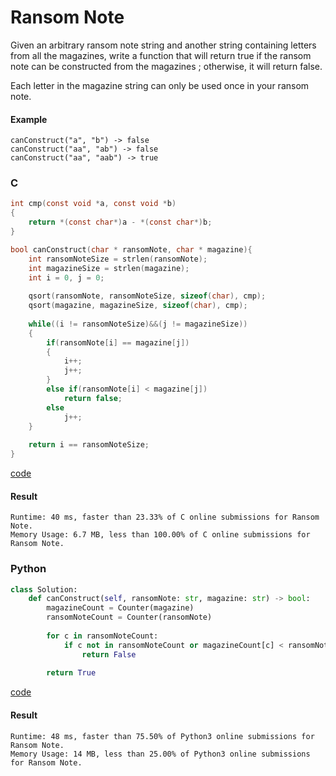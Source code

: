 # Ransom Note
Given an arbitrary ransom note string and another string containing letters from all the magazines, write a function that will return true if the ransom note can be constructed from the magazines ; otherwise, it will return false.

Each letter in the magazine string can only be used once in your ransom note.

#### Example
```
canConstruct("a", "b") -> false
canConstruct("aa", "ab") -> false
canConstruct("aa", "aab") -> true
```

### C
```C
int cmp(const void *a, const void *b)
{
    return *(const char*)a - *(const char*)b;
}

bool canConstruct(char * ransomNote, char * magazine){
    int ransomNoteSize = strlen(ransomNote);
    int magazineSize = strlen(magazine);
    int i = 0, j = 0;
    
    qsort(ransomNote, ransomNoteSize, sizeof(char), cmp);
    qsort(magazine, magazineSize, sizeof(char), cmp);
    
    while((i != ransomNoteSize)&&(j != magazineSize))
    {
        if(ransomNote[i] == magazine[j])
        {
            i++;
            j++;
        }
        else if(ransomNote[i] < magazine[j])
            return false;
        else
            j++;
    }
    
    return i == ransomNoteSize;
}
```
[code](C/ransomNote.c)

#### Result
```
Runtime: 40 ms, faster than 23.33% of C online submissions for Ransom Note.
Memory Usage: 6.7 MB, less than 100.00% of C online submissions for Ransom Note.
```

### Python
```python
class Solution:
    def canConstruct(self, ransomNote: str, magazine: str) -> bool:
        magazineCount = Counter(magazine)
        ransomNoteCount = Counter(ransomNote)
        
        for c in ransomNoteCount:
            if c not in ransomNoteCount or magazineCount[c] < ransomNoteCount[c]:
                return False
            
        return True
```
[code](Python/ransomNote.py)

#### Result
```
Runtime: 48 ms, faster than 75.50% of Python3 online submissions for Ransom Note.
Memory Usage: 14 MB, less than 25.00% of Python3 online submissions for Ransom Note.
```

